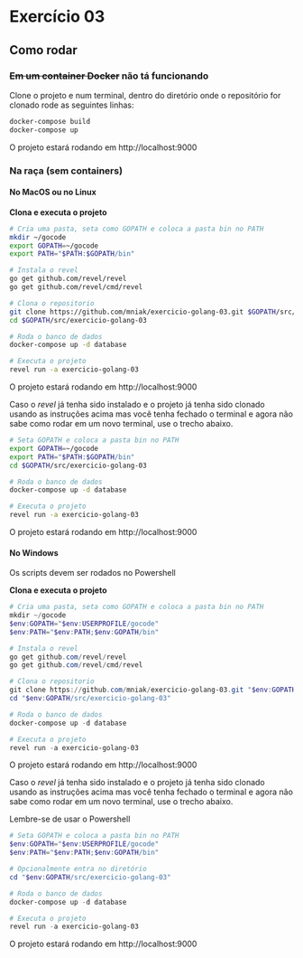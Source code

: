 Exercício 03
===================

## Como rodar

### ~~Em um container Docker~~ não tá funcionando

Clone o projeto e num terminal, dentro do diretório onde o repositório for clonado rode as seguintes linhas:
```bash
docker-compose build
docker-compose up
```
O projeto estará rodando em http://localhost:9000

### Na raça (sem containers)

#### No MacOS ou no Linux

**Clona e executa o projeto**
```bash
# Cria uma pasta, seta como GOPATH e coloca a pasta bin no PATH
mkdir ~/gocode
export GOPATH=~/gocode
export PATH="$PATH:$GOPATH/bin"

# Instala o revel
go get github.com/revel/revel
go get github.com/revel/cmd/revel

# Clona o repositorio
git clone https://github.com/mniak/exercicio-golang-03.git $GOPATH/src/exercicio-golang-03
cd $GOPATH/src/exercicio-golang-03

# Roda o banco de dados
docker-compose up -d database

# Executa o projeto
revel run -a exercicio-golang-03
```
O projeto estará rodando em http://localhost:9000

Caso o _revel_ já tenha sido instalado e o projeto já tenha sido clonado usando as instruções acima mas você tenha fechado o terminal e agora não sabe como rodar em um novo terminal, use o trecho abaixo.

```bash
# Seta GOPATH e coloca a pasta bin no PATH
export GOPATH=~/gocode
export PATH="$PATH:$GOPATH/bin"
cd $GOPATH/src/exercicio-golang-03

# Roda o banco de dados
docker-compose up -d database

# Executa o projeto
revel run -a exercicio-golang-03
```
O projeto estará rodando em http://localhost:9000

#### No Windows
Os scripts devem ser rodados no Powershell

**Clona e executa o projeto**
```powershell
# Cria uma pasta, seta como GOPATH e coloca a pasta bin no PATH
mkdir ~/gocode
$env:GOPATH="$env:USERPROFILE/gocode"
$env:PATH="$env:PATH;$env:GOPATH/bin"

# Instala o revel
go get github.com/revel/revel
go get github.com/revel/cmd/revel

# Clona o repositorio
git clone https://github.com/mniak/exercicio-golang-03.git "$env:GOPATH/src/exercicio-golang-03"
cd "$env:GOPATH/src/exercicio-golang-03"

# Roda o banco de dados
docker-compose up -d database

# Executa o projeto
revel run -a exercicio-golang-03
```
O projeto estará rodando em http://localhost:9000

Caso o _revel_ já tenha sido instalado e o projeto já tenha sido clonado usando as instruções acima mas você tenha fechado o terminal e agora não sabe como rodar em um novo terminal, use o trecho abaixo.

Lembre-se de usar o Powershell

```powershell
# Seta GOPATH e coloca a pasta bin no PATH
$env:GOPATH="$env:USERPROFILE/gocode"
$env:PATH="$env:PATH;$env:GOPATH/bin"

# Opcionalmente entra no diretório
cd "$env:GOPATH/src/exercicio-golang-03"

# Roda o banco de dados
docker-compose up -d database

# Executa o projeto
revel run -a exercicio-golang-03
```
O projeto estará rodando em http://localhost:9000
